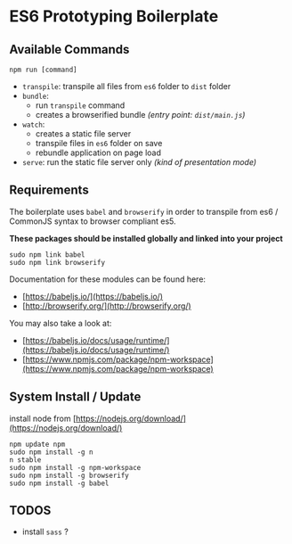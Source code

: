 ES6 Prototyping Boilerplate
=======================================================


## Available Commands

```
npm run [command]
```

- `transpile`: transpile all files from `es6` folder to `dist` folder
- `bundle`:
  * run `transpile` command
  * creates a browserified bundle _(entry point: `dist/main.js`)_
- `watch`:
  * creates a static file server
  * transpile files in `es6` folder on save
  * rebundle application on page load
- `serve`: run the static file server only _(kind of presentation mode)_


## Requirements

The boilerplate uses `babel` and `browserify` in order to transpile from es6 / CommonJS syntax to browser compliant es5.

**These packages should be installed globally and linked into your project**

```
sudo npm link babel
sudo npm link browserify
```

Documentation for these modules can be found here:
- [https://babeljs.io/](https://babeljs.io/)
- [http://browserify.org/](http://browserify.org/)

You may also take a look at:
- [https://babeljs.io/docs/usage/runtime/](https://babeljs.io/docs/usage/runtime/)
- [https://www.npmjs.com/package/npm-workspace](https://www.npmjs.com/package/npm-workspace)

## System Install / Update

install node from [https://nodejs.org/download/](https://nodejs.org/download/)

```
npm update npm
sudo npm install -g n
n stable
sudo npm install -g npm-workspace
sudo npm install -g browserify
sudo npm install -g babel
```

## TODOS

- install `sass` ?
